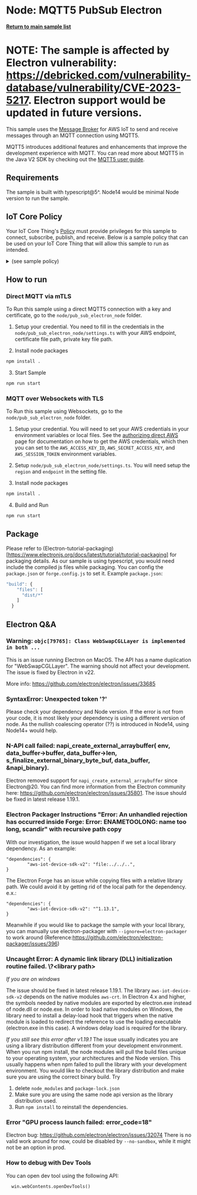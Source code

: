 # Node: MQTT5 PubSub Electron

[**Return to main sample list**](../../README.md)

# NOTE: The sample is affected by Electron vulnerability: https://debricked.com/vulnerability-database/vulnerability/CVE-2023-5217. Electron support would be updated in future versions.


This sample uses the
[Message Broker](https://docs.aws.amazon.com/iot/latest/developerguide/iot-message-broker.html)
for AWS IoT to send and receive messages through an MQTT connection using MQTT5.

MQTT5 introduces additional features and enhancements that improve the development experience with MQTT. You can read more about MQTT5 in the Java V2 SDK by checking out the [MQTT5 user guide](https://github.com/awslabs/aws-crt-nodejs/blob/main/MQTT5-UserGuide.md).

## Requirements

The sample is built with typescript@5^. Node14 would be minimal Node version to run the sample.

## IoT Core Policy
Your IoT Core Thing's [Policy](https://docs.aws.amazon.com/iot/latest/developerguide/iot-policies.html) must provide privileges for this sample to connect, subscribe, publish, and receive. Below is a sample policy that can be used on your IoT Core Thing that will allow this sample to run as intended.

<details>
<summary>(see sample policy)</summary>
<pre>
{
  "Version": "2012-10-17",
  "Statement": [
    {
      "Effect": "Allow",
      "Action": [
        "iot:Publish",
        "iot:Receive"
      ],
      "Resource": [
        "arn:aws:iot:<b>region</b>:<b>account</b>:topic/test/topic/*"
      ]
    },
    {
      "Effect": "Allow",
      "Action": [
        "iot:Subscribe"
      ],
      "Resource": [
        "arn:aws:iot:<b>region</b>:<b>account</b>:topicfilter/test/topic/*"
      ]
    },
    {
      "Effect": "Allow",
      "Action": [
        "iot:Connect"
      ],
      "Resource": [
        "arn:aws:iot:<b>region</b>:<b>account</b>:client/*"
      ]
    }
  ]
}
</pre>

Replace with the following with the data from your AWS account:
* `<region>`: The AWS IoT Core region where you created your AWS IoT Core thing you wish to use with this sample. For example `us-east-1`.
* `<account>`: Your AWS IoT Core account ID. This is the set of numbers in the top right next to your AWS account name when using the AWS IoT Core website.

Note that in a real application, you may want to avoid the use of wildcards in your ClientID or use them selectively. Please follow best practices when working with AWS on production applications using the SDK.

</details>

## How to run
### Direct MQTT via mTLS

To Run this sample using a direct MQTT5 connection with a key and certificate, go to the `node/pub_sub_electron_node` folder.
1. Setup your credential. You need to fill in the credentials in the `node/pub_sub_electron_node/settings.ts` with your AWS endpoint, certificate file path, private key file path.

2. Install node packages
``` sh
npm install .
```

3. Start Sample
```sh
npm run start
```

### MQTT over Websockets with TLS

To Run this sample using Websockets, go to the `node/pub_sub_electron_node` folder.
1. Setup your credential. You will need to set your AWS credentials in your environment variables or local files. See the [authorizing direct AWS](https://docs.aws.amazon.com/iot/latest/developerguide/authorizing-direct-aws.html) page for documentation on how to get the AWS credentials, which then you can set to the `AWS_ACCESS_KEY_ID`, `AWS_SECRET_ACCESS_KEY`, and `AWS_SESSION_TOKEN` environment variables.

2. Setup `node/pub_sub_electron_node/settings.ts`. You will need setup the `region` and `endpoint` in the setting file.

3. Install node packages
```sh
npm install .
```

4. Build and Run
```sh
npm run start
```

## Package
Please refer to (Electron-tutorial-packaging)[https://www.electronjs.org/docs/latest/tutorial/tutorial-packaging] for packaging details.
As our sample is using typescript, you would need include the compiled js files while packaging. You can config the `package.json` or `forge.config.js` to set it.
Example `package.json`:
```js
"build": {
    "files": [
      "dist/*"
    ]
  }
```


## Electron Q&A
### Warning: `objc[79765]: Class WebSwapCGLLayer is implemented in both ... `
This is an issue running Electron on MacOS. The API has a name duplication for "WebSwapCGLLayer". The warning should not affect your development. The issue is fixed by Electron in v22.

More info: https://github.com/electron/electron/issues/33685

### SyntaxError: Unexpected token '?'
Please check your dependency and Node version. If the error is not from your code, it is most likely your dependency is using a different version of node. As the nullish coalescing operator (??) is introduced in Node14, using Node14+ would help.

### N-API call failed: napi_create_external_arraybuffer( env, data_buffer->buffer, data_buffer->len, s_finalize_external_binary_byte_buf, data_buffer, &napi_binary).
Electron removed support for `napi_create_external_arraybuffer` since Electron@20. You can find more information from the Electron community here: https://github.com/electron/electron/issues/35801.
The issue should be fixed in latest release 1.19.1.

### Electron Packager Instructions "Error: An unhandled rejection has occurred inside Forge: Error: ENAMETOOLONG: name too long, scandir" with recursive path copy
With our investigation, the issue would happen if we set a local library dependency. As an example:
```
"dependencies": {
        "aws-iot-device-sdk-v2": "file:../../..",
}
```
The Electron Forge has an issue while copying files with a relative library path. We could avoid it by getting rid of the local path for the dependency. e.x.:
```
"dependencies": {
        "aws-iot-device-sdk-v2": "^1.13.1",
}
```
Meanwhile if you would like to package the sample with your local library, you can manually use electron-packager with `--ignore=electron-packager` to work around (Reference:https://github.com/electron/electron-packager/issues/396)


### Uncaught Error: A dynamic link library (DLL) initialization routine failed. \\?\<library path>
*If you are on windows*

The issue should be fixed in latest release 1.19.1.
The library `aws-iot-device-sdk-v2` depends on the native modules `aws-crt`. In Electron 4.x and higher, the symbols needed by native modules are exported by electron.exe instead of node.dll or node.exe. In order to load native modules on Windows, the library need to install a delay-load hook that triggers when the native module is loaded to redirect the reference to use the loading executable (electron.exe in this case). A windows delay load is required for the library.

*If you still see this error after v1.19.1*
The issue usually indicates you are using a library distribution different from your development environment. When you run npm install, the node modules will pull the build files unique to your operating system, your architectures and the Node version. This usually happens when npm failed to pull the library with your development environment. You would like to checkout the library distribution and make sure you are using the correct binary build.
Try
1. delete `node_modules` and `package-lock.json`
2. Make sure you are using the same node api version as the library distribution used.
3. Run `npm install` to reinstall the dependencies.

### Error "GPU process launch failed: error_code=18"
Electron bug: https://github.com/electron/electron/issues/32074
There is no valid work around for now, could be disabled by `--no-sandbox`, while it might not be an option in prod.

### How to debug with Dev Tools
You can open dev tool using the following API:
```
  win.webContents.openDevTools()
```
